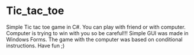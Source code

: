 # Tic_tac_toe
Simple Tic tac toe game in C#. You can play with friend or with computer. Computer is trying to win with you so be careful!!! 
Simple GUI was made in Windows Forms. 
The game with the computer was based on conditional instructions.
Have fun ;)
